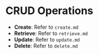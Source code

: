 # CRUD Operations

- **Create**: Refer to `create.md`
- **Retrieve**: Refer to `retrieve.md`
- **Update**: Refer to `update.md`
- **Delete**: Refer to `delete.md`